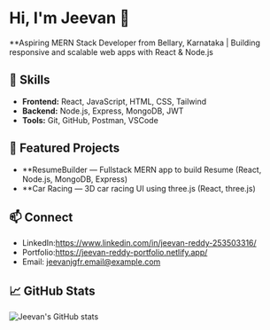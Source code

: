 # Hi, I'm Jeevan 👋

**Aspiring MERN Stack Developer from Bellary, Karnataka | Building responsive and scalable web apps with React & Node.js

## 🔭 Skills
- **Frontend:** React, JavaScript, HTML, CSS, Tailwind
- **Backend:** Node.js, Express, MongoDB, JWT
- **Tools:** Git, GitHub, Postman, VSCode

## 🚀 Featured Projects
- **ResumeBuilder — Fullstack MERN app to build Resume (React, Node.js, MongoDB, Express)
- **Car Racing  — 3D car racing UI using three.js (React, three.js)

## 📫 Connect
- LinkedIn:https://www.linkedin.com/in/jeevan-reddy-253503316/
- Portfolio:https://jeevan-reddy-portfolio.netlify.app/
- Email: jeevanjgfr.email@example.com

## 📈 GitHub Stats
![Jeevan's GitHub stats](https://github-readme-stats.vercel.app/api?username=JeevanReddyP&show_icons=true)

